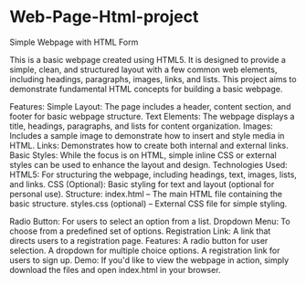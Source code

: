 # Web-Page-Html-project
Simple Webpage with HTML Form

This is a basic webpage created using HTML5\. It is designed to provide a simple, clean, and structured layout with a few common web elements, including headings, paragraphs, images, links, and lists. This project aims to demonstrate fundamental HTML concepts for building a basic webpage.

Features:
Simple Layout: The page includes a header, content section, and footer for basic webpage structure.
Text Elements: The webpage displays a title, headings, paragraphs, and lists for content organization.
Images: Includes a sample image to demonstrate how to insert and style media in HTML.
Links: Demonstrates how to create both internal and external links.
Basic Styles: While the focus is on HTML, simple inline CSS or external styles can be used to enhance the layout and design.
Technologies Used:
HTML5: For structuring the webpage, including headings, text, images, lists, and links.
CSS (Optional): Basic styling for text and layout (optional for personal use).
Structure:
index.html – The main HTML file containing the basic structure.
styles.css (optional) – External CSS file for simple styling.

Radio Button: For users to select an option from a list.
Dropdown Menu: To choose from a predefined set of options.
Registration Link: A link that directs users to a registration page.
Features:
A radio button for user selection.
A dropdown for multiple choice options.
A registration link for users to sign up.
Demo:
If you'd like to view the webpage in action, simply download the files and open index.html in your browser.

